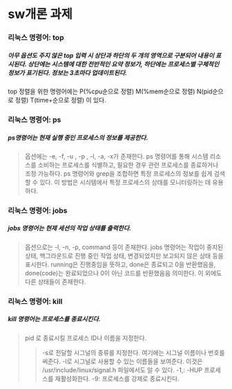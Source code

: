# sw개론 과제


### 리눅스 명령어: top
##### 아무 옵션도 주지 않은 top 입력 시 상단과 하단의 두 개의 영역으로 구분되어 내용이 표시된다. 상단에는 시스템에 대한 전반적인 요약 정보가, 하단에는 프로세스별 구체적인 정보가 표기된다. 정보는 3초마다 업데이트된다.
top 정렬을 위한 명령어에는
P(%cpu순으로 정렬)
M(%mem순으로 정렬)
N(pid순으로 정렬)
T(time+순으로 정렬)
이 있다.

### 리눅스 명령어: ps
##### ps명령어는 현재 실행 중인 프로세스의 정보를 제공한다.
> 옵션에는 -e, -f, -u <username>, -p <proces ID>, -l, -a, -x가 존재한다.
> ps 명령어를 통해 시스템 리소스를 소비하는 프로세스를 식별하고, 필요한 경우 관련 프로세스를 종료하거나 조정 가능하다.
> ps 명령어와 grep을 조합하면 특정 프로세스의 정보를 쉽게 검색할 수 있다. 이 방법은 시싀템에서 특정 프로세스의 상태를 모니터링하는 데 유용하다.

### 리눅스 명령어: jobs
##### jobs 명령어는 현제 세션의 작업 상태를 출력한다.
> 옵션으로는 -l, -n, -p, command 등이 존재한다.
> jobs 명령어는 작업이 중지된 상태, 백그라운드로 진행 중인 작업 상태, 변경되었지만 보고되지 않은 상태 등을 표시한다.
> running은 진행중임을 뜻하고, done은 종료되고 0을 반환했음을, done(code)는 완료되었으나 0이 아닌 코드를 반환했음음 의미한다. 
> 이 외에도 다른 상태들이 존재한다.

### 리눅스 명령어: kill
##### kill 명령어는 프로세스를 종료시킨다.
> pid 로 종료시킬 프로세스 ID나 이름을 지정한다.
>  > -s로 전달할 시그널의 종류를 지정한다. 여기에는 시그널 이름이나 번호를 써준다.
>  > -l로 시그널로 사용할 수 있는 이름들을 보여준다. 이것은 /usr/include/linux/signal.h 파일에서도 알 수 있다.
>  > -1,: -HUP 프로세스를 재활성화한다.
>  > -9: 프로세스를 강제로 종료시킨다.
